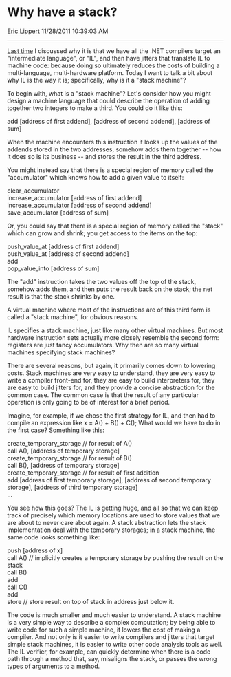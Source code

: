 # Why have a stack?

[Eric Lippert](https://social.msdn.microsoft.com/profile/Eric%20Lippert) 11/28/2011 10:39:03 AM

-----

[Last time](http://blogs.msdn.com/b/ericlippert/archive/2011/11/18/why-il.aspx) I discussed why it is that we have all the .NET compilers target an "intermediate language", or "IL", and then have jitters that translate IL to machine code: because doing so ultimately reduces the costs of building a multi-language, multi-hardware platform. Today I want to talk a bit about why IL is the way it is; specifically, why is it a "stack machine"?

To begin with, what is a "stack machine"? Let's consider how you might design a machine language that could describe the operation of adding together two integers to make a third. You could do it like this:

add \[address of first addend\], \[address of second addend\], \[address of sum\]  
  
  

When the machine encounters this instruction it looks up the values of the addends stored in the two addresses, somehow adds them together -- how it does so is its business -- and stores the result in the third address.

You might instead say that there is a special region of memory called the "accumulator" which knows how to add a given value to itself:

clear\_accumulator  
increase\_accumulator \[address of first addend\]  
increase\_accumulator \[address of second addend\]  
save\_accumulator \[address of sum\]  
  
  

Or, you could say that there is a special region of memory called the "stack" which can grow and shrink; you get access to the items on the top:

push\_value\_at \[address of first addend\]  
push\_value\_at \[address of second addend\]  
add  
pop\_value\_into \[address of sum\]  
  
  

The "add" instruction takes the two values off the top of the stack, somehow adds them, and then puts the result back on the stack; the net result is that the stack shrinks by one.

A virtual machine where most of the instructions are of this third form is called a "stack machine", for obvious reasons.

IL specifies a stack machine, just like many other virtual machines. But most hardware instruction sets actually more closely resemble the second form: registers are just fancy accumulators. Why then are so many virtual machines specifying stack machines?

There are several reasons, but again, it primarily comes down to lowering costs. Stack machines are very easy to understand, they are very easy to write a compiler front-end for, they are easy to build interpreters for, they are easy to build jitters for, and they provide a concise abstraction for the common case. The common case is that the result of any particular operation is only going to be of interest for a brief period.

Imagine, for example, if we chose the first strategy for IL, and then had to compile an expression like x = A() + B() + C(); What would we have to do in the first case? Something like this:

create\_temporary\_storage // for result of A()  
call A(), \[address of temporary storage\]  
create\_temporary\_storage // for result of B()  
call B(), \[address of temporary storage\]  
create\_temporary\_storage // for result of first addition  
add \[address of first temporary storage\], \[address of second temporary storage\], \[address of third temporary storage\]  
...  
  
  

You see how this goes? The IL is getting huge, and all so that we can keep track of precisely which memory locations are used to store values that we are about to never care about again. A stack abstraction lets the stack implementation deal with the temporary storages; in a stack machine, the same code looks something like:

push \[address of x\]  
call A() // implicitly creates a temporary storage by pushing the result on the stack  
call B()  
add  
call C()  
add  
store // store result on top of stack in address just below it.  
  
  

The code is much smaller and much easier to understand. A stack machine is a very simple way to describe a complex computation; by being able to write code for such a simple machine, it lowers the cost of making a compiler. And not only is it easier to write compilers and jitters that target simple stack machines, it is easier to write other code analysis tools as well. The IL verifier, for example, can quickly determine when there is a code path through a method that, say, misaligns the stack, or passes the wrong types of arguments to a method.

